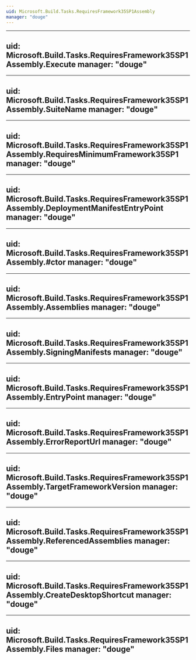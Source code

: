 ```yaml
---
uid: Microsoft.Build.Tasks.RequiresFramework35SP1Assembly
manager: "douge"
---
```


---
uid: Microsoft.Build.Tasks.RequiresFramework35SP1Assembly.Execute
manager: "douge"
---

---
uid: Microsoft.Build.Tasks.RequiresFramework35SP1Assembly.SuiteName
manager: "douge"
---

---
uid: Microsoft.Build.Tasks.RequiresFramework35SP1Assembly.RequiresMinimumFramework35SP1
manager: "douge"
---

---
uid: Microsoft.Build.Tasks.RequiresFramework35SP1Assembly.DeploymentManifestEntryPoint
manager: "douge"
---

---
uid: Microsoft.Build.Tasks.RequiresFramework35SP1Assembly.#ctor
manager: "douge"
---

---
uid: Microsoft.Build.Tasks.RequiresFramework35SP1Assembly.Assemblies
manager: "douge"
---

---
uid: Microsoft.Build.Tasks.RequiresFramework35SP1Assembly.SigningManifests
manager: "douge"
---

---
uid: Microsoft.Build.Tasks.RequiresFramework35SP1Assembly.EntryPoint
manager: "douge"
---

---
uid: Microsoft.Build.Tasks.RequiresFramework35SP1Assembly.ErrorReportUrl
manager: "douge"
---

---
uid: Microsoft.Build.Tasks.RequiresFramework35SP1Assembly.TargetFrameworkVersion
manager: "douge"
---

---
uid: Microsoft.Build.Tasks.RequiresFramework35SP1Assembly.ReferencedAssemblies
manager: "douge"
---

---
uid: Microsoft.Build.Tasks.RequiresFramework35SP1Assembly.CreateDesktopShortcut
manager: "douge"
---

---
uid: Microsoft.Build.Tasks.RequiresFramework35SP1Assembly.Files
manager: "douge"
---
